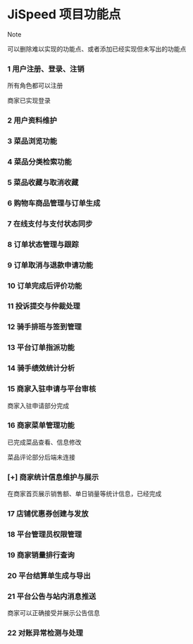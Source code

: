# JiSpeed 项目功能点



>[!NOTE]
>
>可以删除难以实现的功能点、或者添加已经实现但未写出的功能点



### 1 用户注册、登录、注销

所有角色都可以注册

商家已实现登录



### 2 用户资料维护



### 3 菜品浏览功能



### 4 菜品分类检索功能



### 5 菜品收藏与取消收藏



### 6 购物车商品管理与订单生成



### 7 在线支付与支付状态同步



### 8 订单状态管理与跟踪



### 9 订单取消与退款申请功能



### 10 订单完成后评价功能



### 11 投诉提交与仲裁处理



### 12 骑手排班与签到管理



### 13 平台订单指派功能



### 14 骑手绩效统计分析



### 15 商家入驻申请与平台审核

商家入驻申请部分完成



### 16 商家菜单管理功能

已完成菜品查看、信息修改

菜品评论部分后端未连接



### [+] 商家统计信息维护与展示

在商家首页展示销售额、单日销量等统计信息，已经完成



### 17 店铺优惠券创建与发放



### 18 平台管理员权限管理



### 19 商家销量排行查询



### 20 平台结算单生成与导出



### 21 平台公告与站内消息推送

商家可以正确接受并展示公告信息



### 22 对账异常检测与处理  

